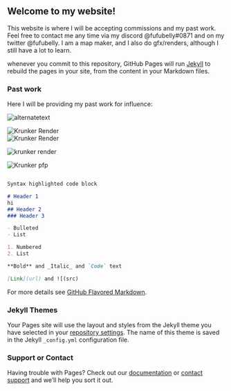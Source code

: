 ## Welcome to my website!


This website is where I will be accepting commissions and my past work. Feel free to contact me any time via my discord @fufubelly#0871 and on my twitter @fufubelly.
I am a map maker, and I also do gfx/renders, although I still have a lot to learn. 

whenever you commit to this repository, GitHub Pages will run [Jekyll](https://jekyllrb.com/) to rebuild the pages in your site, from the content in your Markdown files.

### Past work
Here I will be providing my past work for influence:

<img src="https://media.discordapp.net/attachments/694626415596798043/756215378681659432/ADkmABEiABEiABEiABEiABNZMgKF6awbOx5EACZAACZAACZAACZAACWweAQqnzXtnHDEJkAAJkAAJkAAJkAAJkMCaCVA4rRk4H0c.png?width=943&height=414" alt="alternatetext">

<img 
src="https://cdn.discordapp.com/attachments/694626415596798043/756228119756537977/w8peIPkpAwiAAAAABJRU5ErkJggg.png" alt="Krunker Render">  
<img 
src="https://cdn.discordapp.com/attachments/694626415596798043/756273849930219740/unknown.png" alt="Krunker Render">

<img
src="https://cdn.discordapp.com/attachments/694626415596798043/756279204848336976/unknown.png" alt="krunker render">


<img 
src="https://cdn.discordapp.com/attachments/694626415596798043/756270010195902494/Fufubellys_Krunker_Logo.JPG" alt="Krunker pfp">




```markdown

Syntax highlighted code block

# Header 1 
hi
## Header 2
### Header 3

- Bulleted
- List

1. Numbered
2. List

**Bold** and _Italic_ and `Code` text

[Link](url) and ![(src)
```

For more details see [GitHub Flavored Markdown](https://guides.github.com/features/mastering-markdown/).

### Jekyll Themes

Your Pages site will use the layout and styles from the Jekyll theme you have selected in your [repository settings](https://github.com/PrimiDev/fufubelly.github.io/settings). The name of this theme is saved in the Jekyll `_config.yml` configuration file.

### Support or Contact

Having trouble with Pages? Check out our [documentation](https://docs.github.com/categories/github-pages-basics/) or [contact support](https://github.com/contact) and we’ll help you sort it out.
